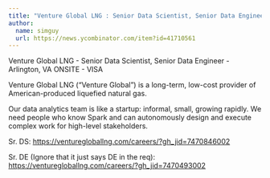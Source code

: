 ```yaml
---
title: "Venture Global LNG : Senior Data Scientist, Senior Data Engineer"
author:
  name: simguy
  url: https://news.ycombinator.com/item?id=41710561
---
```

Venture Global LNG - Senior Data Scientist, Senior Data Engineer - Arlington, VA ONSITE - VISA

Venture Global LNG (“Venture Global”) is a long-term, low-cost provider of American-produced liquefied natural gas.

Our data analytics team is like a startup: informal, small, growing rapidly. We need people who know Spark and can autonomously design and execute complex work for high-level stakeholders.

Sr. DS:
<a href="https:&#x2F;&#x2F;venturegloballng.com&#x2F;careers&#x2F;?gh_jid=7470846002" rel="nofollow">https:&#x2F;&#x2F;venturegloballng.com&#x2F;careers&#x2F;?gh_jid=7470846002</a>

Sr. DE (Ignore that it just says DE in the req):
<a href="https:&#x2F;&#x2F;venturegloballng.com&#x2F;careers&#x2F;?gh_jid=7470493002" rel="nofollow">https:&#x2F;&#x2F;venturegloballng.com&#x2F;careers&#x2F;?gh_jid=7470493002</a>
<JobApplication />
